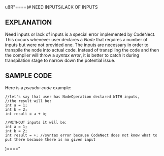 u8R"====(# NEED INPUTS/LACK OF INPUTS
## EXPLANATION
Need inputs or lack of inputs is a special error implemented by CodeNect. This
occurs whenever user declares a *Node* that requires a number of inputs but
were not provided one. The inputs are necessary in order to transpile the node
into actual code. Instead of transpiling the code and then the compiler will
throw a *syntax error*, it is better to catch it during transpilation stage to
narrow down the potential issue.
## SAMPLE CODE
Here is a *pseudo-code* example:
```
//let's say that user has NodeOperation declared WITH inputs,
//the result will be:
int a = 1;
int b = 2;
int result = a + b;

//WITHOUT inputs it will be:
int a = 1;
int b = 2;
int result = +; //syntax error because CodeNect does not know what to put there because there is no given input
```
)===="
